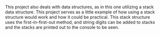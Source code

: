 This project also deals with data structures, as in this one utilizing a stack data structure.
This project serves as a little example of how using a stack structure would work and how it could be practical.
This stack structure uses the first-in-first-out method, and string digits can be added to stacks and the stacks are printed out to the console to be seen.
